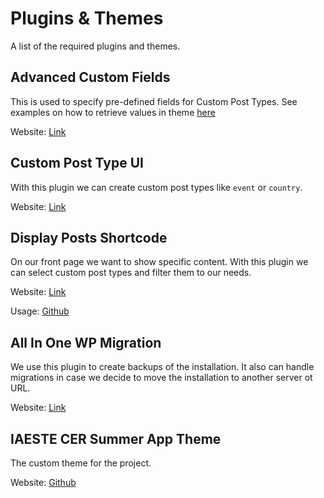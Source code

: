 # Plugins & Themes
A list of the required plugins and themes.

## Advanced Custom Fields
This is used to specify pre-defined fields for Custom Post Types.
See examples on how to retrieve values in theme [here]((https://www.advancedcustomfields.com/resources/the_field/#example))

Website: [Link](https://www.advancedcustomfields.com/)

## Custom Post Type UI
With this plugin we can create custom post types like `event` or `country`.

Website: [Link](https://pluginize.com/plugins/custom-post-type-ui/)

## Display Posts Shortcode
On our front page we want to show specific content. With this plugin we can select custom post types and filter them to our needs.

Website: [Link](https://wordpress.org/plugins/display-posts-shortcode/)

Usage: [Github](https://github.com/billerickson/display-posts-shortcode)

## All In One WP Migration
We use this plugin to create backups of the installation. It also can handle migrations in case we decide to move the installation to another server ot URL.

Website: [Link](https://wordpress.org/plugins/all-in-one-wp-migration/)

## IAESTE CER Summer App Theme
The custom theme for the project.

Website: [Github](https://github.com/pzoechner/iaeste-cer-summer-app-theme)

